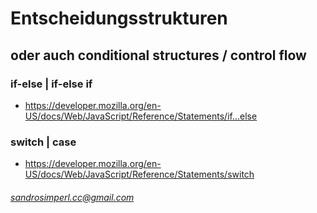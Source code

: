 # Entscheidungsstrukturen

## oder auch conditional structures / control flow

### if-else | if-else if
- https://developer.mozilla.org/en-US/docs/Web/JavaScript/Reference/Statements/if...else

### switch | case
- https://developer.mozilla.org/en-US/docs/Web/JavaScript/Reference/Statements/switch


###### sandrosimperl.cc@gmail.com